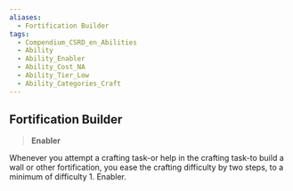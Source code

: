 ```yaml
---
aliases:
  - Fortification Builder
tags:
  - Compendium_CSRD_en_Abilities
  - Ability
  - Ability_Enabler
  - Ability_Cost_NA
  - Ability_Tier_Low
  - Ability_Categories_Craft
---
```

  
    
## Fortification Builder    
>**Enabler**  
    
Whenever you attempt a crafting task-or help in the crafting task-to build a wall or other fortification, you ease the crafting difficulty by two steps, to a minimum of difficulty 1. Enabler.
